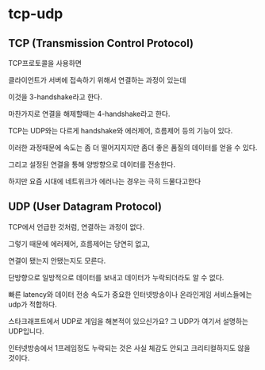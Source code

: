 # tcp-udp

## TCP \(Transmission Control Protocol\)

TCP프로토콜을 사용하면

클라이언트가 서버에 접속하기 위해서 연결하는 과정이 있는데

이것을 3-handshake라고 한다.

마찬가지로 연결을 해제할때는 4-handshake라고 한다.

TCP는 UDP와는 다르게 handshake와 에러제어, 흐름제어 등의 기능이 있다.

이러한 과정때문에 속도는 좀 더 떨어지지지만 좀더 좋은 품질의 데이터를 얻을 수 있다.

그리고 설정된 연결을 통해 양방향으로 데이터를 전송한다.

하지만 요즘 시대에 네트워크가 에러나는 경우는 극히 드물다고한다

## UDP \(User Datagram Protocol\)

TCP에서 언급한 것처럼, 연결하는 과정이 없다.

그렇기 때문에 에러제어, 흐름제어는 당연히 없고,

연결이 됐는지 안됐는지도 모른다.

단방향으로 일방적으로 데이터를 보내고 데이터가 누락되더라도 알 수 없다.

빠른 latency와 데이터 전송 속도가 중요한 인터넷방송이나 온라인게임 서비스들에는 udp가 적합하다.

스타크래프트에서 UDP로 게임을 해본적이 있으신가요? 그 UDP가 여기서 설명하는 UDP입니다.

인터넷방송에서 1프레임정도 누락되는 것은 사실 체감도 안되고 크리티컬하지도 않을 것이다.

